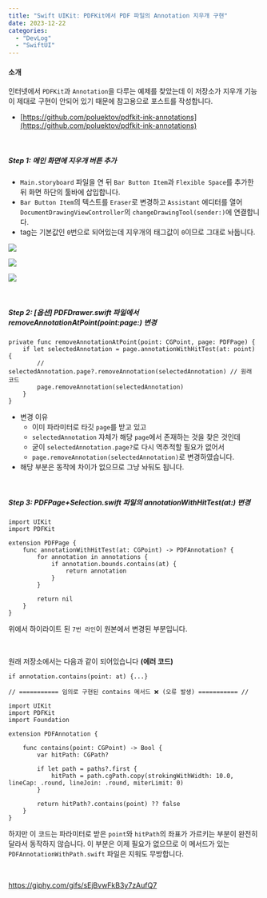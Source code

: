 ```yaml
---
title: "Swift UIKit: PDFKit에서 PDF 파일의 Annotation 지우개 구현"
date: 2023-12-22
categories: 
  - "DevLog"
  - "SwiftUI"
---
```


#### **소개**

인터넷에서 `PDFKit`과 `Annotation`을 다루는 예제를 찾았는데 이 저장소가 지우개 기능이 제대로 구현이 안되어 있기 때문에 참고용으로 포스트를 작성합니다.

- [https://github.com/poluektov/pdfkit-ink-annotations](https://github.com/poluektov/pdfkit-ink-annotations)

 

##### **Step 1: 메인 화면에 지우개 버튼 추가**

- `Main.storyboard` 파일을 연 뒤 `Bar Button Item`과 `Flexible Space`를 추가한 뒤 화면 하단의 툴바에 삽입합니다.
- `Bar Button Item`의 텍스트를 `Eraser`로 변경하고 `Assistant` 에디터를 열어 `DocumentDrawingViewController`의 `changeDrawingTool(sender:)`에 연결합니다.
- tag는 기본값인 `0`번으로 되어있는데 지우개의 태그값이 `0`이므로 그대로 놔둡니다.

 ![](/assets/img/wp-content/uploads/2023/12/스크린샷-2023-12-22-오후-11.29.58-복사본.jpg)

 ![](/assets/img/wp-content/uploads/2023/12/스크린샷-2023-12-22-오후-11.33.20-복사본.jpg)

 ![](/assets/img/wp-content/uploads/2023/12/스크린샷-2023-12-22-오후-11.33.27-복사본.jpg)

 

##### **Step 2: \[옵션\] PDFDrawer.swift 파일에서 removeAnnotationAtPoint(point:page:) 변경**

```
private func removeAnnotationAtPoint(point: CGPoint, page: PDFPage) {
    if let selectedAnnotation = page.annotationWithHitTest(at: point) {
        // selectedAnnotation.page?.removeAnnotation(selectedAnnotation) // 원래 코드
        page.removeAnnotation(selectedAnnotation)
    }
}
```

- 변경 이유
    - 이미 파라미터로 타깃 `page`를 받고 있고
    - `selectedAnnotation` 자체가 해당 `page`에서 존재하는 것을 찾은 것인데
    - 굳이 `selectedAnnotation.page?`로 다시 역추적할 필요가 없어서
    - `page.removeAnnotation(selectedAnnotation)`로 변경하였습니다.
- 해당 부분은 동작에 차이가 없으므로 그냥 놔둬도 됩니다.

 

##### **Step 3: PDFPage+Selection.swift 파일의 annotationWithHitTest(at:) 변경**

```
import UIKit
import PDFKit

extension PDFPage {
    func annotationWithHitTest(at: CGPoint) -> PDFAnnotation? {
        for annotation in annotations {
            if annotation.bounds.contains(at) {
                return annotation
            }
        }
        
        return nil
    }
}

```

위에서 하이라이트 된 `7번 라인`이 원본에서 변경된 부분입니다.

 

원래 저장소에서는 다음과 같이 되어있습니다 **(에러 코드)**

```
if annotation.contains(point: at) {...}

// =========== 임의로 구현된 contains 메서드 ❌ (오류 발생) =========== //

import UIKit
import PDFKit
import Foundation

extension PDFAnnotation {
    
    func contains(point: CGPoint) -> Bool {
        var hitPath: CGPath?
        
        if let path = paths?.first {
            hitPath = path.cgPath.copy(strokingWithWidth: 10.0, lineCap: .round, lineJoin: .round, miterLimit: 0)
        }
        
        return hitPath?.contains(point) ?? false
    }
}
```

하지만 이 코드는 파라미터로 받은 `point`와 `hitPath`의 좌표가 가르키는 부분이 완전히 달라서 동작하지 않습니다. 이 부분은 이제 필요가 없으므로 이 메서드가 있는 `PDFAnnotationWithPath.swift` 파일은 지워도 무방합니다.

 

https://giphy.com/gifs/sEjBvwFkB3y7zAufQ7
